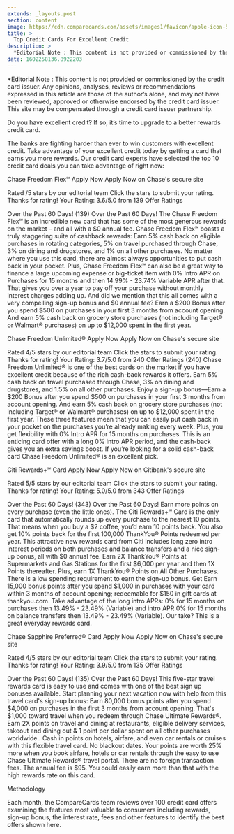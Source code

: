 ```yaml
--- 
extends: _layouts.post 
section: content 
image: https://cdn.comparecards.com/assets/images1/favicon/apple-icon-57x57.png 
title: > 
  Top Credit Cards For Excellent Credit 
description: > 
  *Editorial Note : This content is not provided or commissioned by the credit card issuer.This site may be compensated through a credit card issuer partnership.If so, it’s time to upgrade to a better rewards credit card.If you’re looking for a solid cash-back card Chase Freedom Unlimited® is an excellent pick.This five-star travel rewards card is easy to use and comes with one of the best sign up bonuses available. 
date: 1602258136.8922203 
--- 
```

*Editorial Note : This content is not provided or commissioned by the credit card issuer. Any opinions, analyses, reviews or recommendations expressed in this article are those of the author’s alone, and may not have been reviewed, approved or otherwise endorsed by the credit card issuer. This site may be compensated through a credit card issuer partnership.

Do you have excellent credit? If so, it’s time to upgrade to a better rewards credit card.

The banks are fighting harder than ever to win customers with excellent credit. Take advantage of your excellent credit today by getting a card that earns you more rewards. Our credit card experts have selected the top 10 credit card deals you can take advantage of right now:

Chase Freedom Flex℠ Apply Now Apply Now on Chase's secure site















Rated /5 stars by our editorial team Click the stars to submit your rating. Thanks for rating! Your Rating: 3.6/5.0 from 139 Offer Ratings

Over the Past 60 Days! (139) Over the Past 60 Days! The Chase Freedom Flex℠ is an incredible new card that has some of the most generous rewards on the market – and all with a $0 annual fee. Chase Freedom Flex℠ boasts a truly staggering suite of cashback rewards: Earn 5% cash back on eligible purchases in rotating categories, 5% on travel purchased through Chase, 3% on dining and drugstores, and 1% on all other purchases. No matter where you use this card, there are almost always opportunities to put cash back in your pocket. Plus, Chase Freedom Flex℠ can also be a great way to finance a large upcoming expense or big-ticket item with 0% Intro APR on Purchases for 15 months and then 14.99% - 23.74% Variable APR after that. That gives you over a year to pay off your purchase without monthly interest charges adding up. And did we mention that this all comes with a very compelling sign-up bonus and $0 annual fee? Earn a $200 Bonus after you spend $500 on purchases in your first 3 months from account opening. And earn 5% cash back on grocery store purchases (not including Target® or Walmart® purchases) on up to $12,000 spent in the first year.

Chase Freedom Unlimited® Apply Now Apply Now on Chase's secure site















Rated 4/5 stars by our editorial team Click the stars to submit your rating. Thanks for rating! Your Rating: 3.7/5.0 from 240 Offer Ratings (240) Chase Freedom Unlimited® is one of the best cards on the market if you have excellent credit because of the rich cash-back rewards it offers. Earn 5% cash back on travel purchased through Chase, 3% on dining and drugstores, and 1.5% on all other purchases. Enjoy a sign-up bonus—Earn a $200 Bonus after you spend $500 on purchases in your first 3 months from account opening. And earn 5% cash back on grocery store purchases (not including Target® or Walmart® purchases) on up to $12,000 spent in the first year. These three features mean that you can easily put cash back in your pocket on the purchases you’re already making every week. Plus, you get flexibility with 0% Intro APR for 15 months on purchases. This is an enticing card offer with a long 0% intro APR period, and the cash-back gives you an extra savings boost. If you’re looking for a solid cash-back card Chase Freedom Unlimited® is an excellent pick.

Citi Rewards+℠ Card Apply Now Apply Now on Citibank's secure site















Rated 5/5 stars by our editorial team Click the stars to submit your rating. Thanks for rating! Your Rating: 5.0/5.0 from 343 Offer Ratings

Over the Past 60 Days! (343) Over the Past 60 Days! Earn more points on every purchase (even the little ones). The Citi Rewards+℠ Card is the only card that automatically rounds up every purchase to the nearest 10 points. That means when you buy a $2 coffee, you’d earn 10 points back. You also get 10% points back for the first 100,000 ThankYou® Points redeemed per year. This attractive new rewards card from Citi includes long zero intro interest periods on both purchases and balance transfers and a nice sign-up bonus, all with $0 annual fee. Earn 2X ThankYou® Points at Supermarkets and Gas Stations for the first $6,000 per year and then 1X Points thereafter. Plus, earn 1X ThankYou® Points on All Other Purchases. There is a low spending requirement to earn the sign-up bonus. Get Earn 15,000 bonus points after you spend $1,000 in purchases with your card within 3 months of account opening; redeemable for $150 in gift cards at thankyou.com. Take advantage of the long intro APRs: 0% for 15 months on purchases then 13.49% - 23.49% (Variable) and intro APR 0% for 15 months on balance transfers then 13.49% - 23.49% (Variable). Our take? This is a great everyday rewards card.

Chase Sapphire Preferred® Card Apply Now Apply Now on Chase's secure site















Rated 4/5 stars by our editorial team Click the stars to submit your rating. Thanks for rating! Your Rating: 3.9/5.0 from 135 Offer Ratings

Over the Past 60 Days! (135) Over the Past 60 Days! This five-star travel rewards card is easy to use and comes with one of the best sign up bonuses available. Start planning your next vacation now with help from this travel card's sign-up bonus: Earn 80,000 bonus points after you spend $4,000 on purchases in the first 3 months from account opening. That's $1,000 toward travel when you redeem through Chase Ultimate Rewards®. Earn 2X points on travel and dining at restaurants, eligible delivery services, takeout and dining out & 1 point per dollar spent on all other purchases worldwide.. Cash in points on hotels, airfare, and even car rentals or cruises with this flexible travel card. No blackout dates. Your points are worth 25% more when you book airfare, hotels or car rentals through the easy to use Chase Ultimate Rewards® travel portal. There are no foreign transaction fees. The annual fee is $95. You could easily earn more than that with the high rewards rate on this card.

Methodology

Each month, the CompareCards team reviews over 100 credit card offers examining the features most valuable to consumers including rewards, sign-up bonus, the interest rate, fees and other features to identify the best offers shown here.